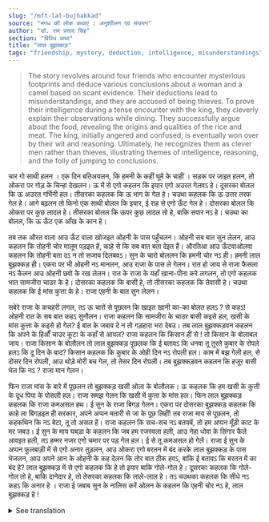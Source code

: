 ```yaml
---
slug: "/mft-lal-bujhakkad"
source: "मगध की लोक कथाएं : अनुशाीलन एवं संचयन"
author: "डॉ. राम प्रसाद सिंह"
section: "विविध कथा"
title: "लाल बुझक्कड़"
tags: "friendship, mystery, deduction, intelligence, misunderstandings"
---
```

<blockquote>
The story revolves around four friends who encounter mysterious footprints and deduce various conclusions about a woman and a camel based on scant evidence. Their deductions lead to misunderstandings, and they are accused of being thieves. To prove their intelligence during a tense encounter with the king, they cleverly explain their observations while dining. They successfully argue about the food, revealing the origins and qualities of the rice and meat. The king, initially angered and confused, is eventually won over by their wit and reasoning. Ultimately, he recognizes them as clever men rather than thieves, illustrating themes of intelligence, reasoning, and the folly of jumping to conclusions.
</blockquote>

चार गो साथी हलन । एक दिन बतिअयलन, कि हमनी के कहीं घूमे के चाहीं । सड़क पर जाइत हलन, तो ओकरा पर गोड़ के चिन्हा देखलन। ऊ में से एगो कहलन कि इयार एगो अउरत गेलवऽ हे। दूसरका बोलल कि ऊ अउरत गर्भिनी हल। तीसरका कहलक कि ऊ भाग के गेल हे। चउथा कहलक कि ऊ उत्तर तरफ गेल हे। आगे बढ़लन तो फिनो एक साथी बोलल कि इयार, ई राह से एगो ऊँट गेल हे। दोसरका बोलल कि ओकरा पर कुछ लादल हे। तीसरका बोलल कि ऊपर कुछ लादल तो हे, बाकि सवार नऽ हे। चउथा का बोलल, कि ऊ ऊँट एक आँख के कान हे। 

तब तक औरत वाला आउ ऊँट वाला खोजइत ओहनी के पास पहुँचलन। ओहनी सब बात सुन लेलन, आउ कहलन कि तोहनी चोर मालूम पड़इत हें, काहे से कि सब बात बता देइत हैं। औरतिआ आउ ऊँटवाओलवा कहलन कि तोहनी बता दऽ न तो सजाय दिलबवऽ। सुन के चारो बोललन कि हमनी चोर नऽ ही। हमनी लाल बुझक्कड़ ही। एकरा पर भी ओहनी नऽ मानलन, आउ राजा के पास ले गेलन। रात हो जाय से राजा फैसला नऽ कैलन आउ ओहनी छवो के रख लेलन। रात के राजा के यहाँ खाना-पीना करे लगलन, तो एगो कहलक भात सामजीरा चाउर के हे। दोसरका कहलक कि बासी हे, तो तीसरका कहलक कि तेवासी हे। चउथा कहलक कि ई मांस कुत्ता के हे। राजा एहनी के बात सुन लेलन। 

सबेरे राजा के कचहरी लगल, तऽ ऊ चारों से पूछलन कि खाइत खानी का-का बोलत हलऽ ? से कहऽ! ओहनी रात के सब बात कहऽ सुनौलन। राजा कहलन कि सामजीरा के चाउर बासी कइसे हल, खसी के मांस कुत्ता के कइसे हो गेल? ई बात के जबाव दे न तो गड़हारा भरा देबउ। तब लाल बुझक्कड़वन कहलन कि अपने के हिऔँ चाउर कूटा के कहाँ से आयल? राजा कहलन कि किसान हीं से ! तो किसान के बोलाबल जाय। राजा किसान के बोलौलन तो लाल बुझक्कड़ पूछलक कि ई बतावऽ कि धनवा तू तुरते कुबार के रोपले हलऽ कि दू दिन के बाद?  किसान कहलक कि कुबार के ओही दिन नऽ रोपली हल। काम में बझ गेली हल, से दोसर दिन रोपली, आउ थोड़े मोरी बच गेल, तो तेसर दिन रोपली। तब बुझक्कड़वन कहलन कि हजूर बासी भेल कि नऽ ? राजा मान गेलन। 

फिन राजा मांस के बारे में पूछलन तो बुझक्कड़ खसी ओला के बोलौलक। ऊ कहलक कि हम खसी के कुत्ती के दूध पिया के पोसली हल। राजा समझ गेलन कि खसी में कुत्ता के मांस हल। फिन लाल बुझक्कड़ कहलक कि राजा कमअसल हथ। ई सुन के राजा बिगड़ गेलन। एकरा पर दोसरका बुझक्कड़ कहलक कि काहे ला बिगड़इत ही सरकार, अपने अप्पन मतारी से जा के पूछ लिहीं! तब राजा माय से पूछलन, तो कहकथिन कि नऽ बेटा, तू तो असल हें। राजा कहलन कि सच-सच नऽ बतयबें, तो हम अप्पन मूँड़ी काट के मर जबउ। ई सुन के माय घबड़ा के कहलन कि जब हम रजस्वला हली, आउ नेहा धोवा के सिंगार कैले आवइत हली, तऽ हम्मर नजर एगो चमार पर पड़ गेल हल। ई से तू कमअसल हो गेलें। राजा ई सुन के अप्पन फुलबाड़ी में से एगो अनार तुड़़लन, आउ ओकरा एगो बरतन में बंद करके लाल बुझक्कड़ के पास भेजलन, आउ अपने आन के ओहनी के कह देलन कि तोर बात ठीक हवऽ, बाकि ई बतावऽ कि बरतन में का बंद हे? लाल बुझक्कड़ में से एगो कहलक कि हे तो इयार बाकि गोले-गोल हे। दूसरका कहलक कि गोले-गोल तो हे, बाकि दानेदार हे, तो तेसरका कहलक कि लाले-लाल हे। तऽ चउथका कहलक कि सीधे नऽ कहऽ कि अनार हे । राजा ई जबाब सुन के नालिस करें ओलन के कहलन कि एहनी चोर नऽ हे, लाल बुझक्कड़ हे !

<details>
<summary>See translation</summary>

Four friends were walking together. One day they decided that they should go out somewhere. As they walked along the road, they saw footprints. One of them said, “Hey, a woman passed by here.” The second one said that the woman was pregnant. The third one said that she had run away. The fourth one said that she had gone towards the north. As they continued, one of the friends said again, “Hey, a camel has passed this way.” The second one said that something was loaded on it. The third one said that it was loaded on top, but there was no rider. The fourth one said that the camel had one eye and one ear.

By then, the woman and the camel owner were searching for them and reached near. They heard all the talk and said, “You all look like thieves because you tell everything.” The woman and the camel owner said, “If you know, tell us or we will get you punished.” Hearing this, all four said, “We are not thieves, we are wise men.” Despite this, they did not believe them and took them to the king. As it got dark, the king did not make a decision and kept them in custody. That night, while having dinner with the king, one of them said that the rice was from a threshed grain. The second one said it was stale, the third one said it was leftover. The fourth one said that this meat was from a dog. The king heard their words.

In the morning the king sat in court and asked the four, “What did you say while eating?” They recounted everything that had happened the night before. The king asked how the threshed grain was stale and how the dog's meat was obtained? “Answer this, or I will punish you." Then the clever ones said, “Where did the threshed grain come from?” The king replied, “From the farmer!” So they called for the farmer. When the farmer was brought, the clever one asked, “Tell me, farmer, did you plant the seeds immediately, or did you wait two days?” The farmer said that it was not planted right away. He got busy with work, so he planted it the next day, and since he had a little time left, he planted it the day after that. Then the clever ones said, “So, honor, was it stale or not?” The king agreed.

Then the king asked about the meat, and the clever one explained it was from a goat. He said, “I fed the kid goat on the milk of a dog.” The king understood that there was dog meat in the goat. Then the clever one said, “The king is indeed a fool.” Hearing this, the king became angry. Another clever one said, “Why do you get angry, Sir? Go and ask your mother!” Then the king asked his mother, and she said, “No, son, you are indeed a true man.” The king insisted, “If you don’t tell me the truth, I will cut off my head.” Hearing this, his mother got worried and said, “When I was in my menstrual period and was coming after washing and adorning myself, I happened to see a chamaar (a low-caste person). That’s why you have come out as a fool.” Hearing this, the king plucked a pomegranate from his garden, sealed it in a pot, and sent it to the clever one, saying, “Your point is valid, but tell me what is inside the pot?” One of the clever ones said, “Well, it’s round.” The second one said, “It’s round, but it has seeds.” The third one said, “It’s red.” Then the fourth one said, “Don’t just say it’s a pomegranate.” Hearing this reply, the king ordered that they were not thieves, but clever men!
</details>